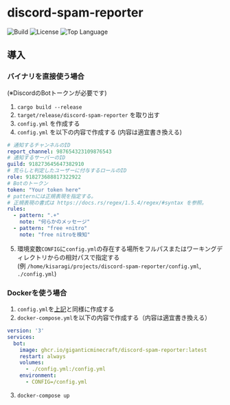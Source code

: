# discord-spam-reporter

![Build](https://img.shields.io/github/workflow/status/GiganticMinecraft/discord-spam-reporter/CI?logo=github&style=for-the-badge)
![License](https://img.shields.io/github/license/GiganticMinecraft/discord-spam-reporter.svg?style=for-the-badge&color=blue)
![Top Language](https://img.shields.io/github/languages/top/GiganticMinecraft/discord-spam-reporter.svg?style=for-the-badge)

## 導入

### バイナリを直接使う場合

(※DiscordのBotトークンが必要です)

1. `cargo build --release`
2. `target/release/discord-spam-reporter` を取り出す
3. `config.yml` を作成する
4. `config.yml` を以下の内容で作成する (内容は適宜書き換える)

```yml
# 通知するチャンネルのID
report_channel: 987654323109876543
# 通知するサーバーのID
guild: 918273645647382910
# 荒らしと判定したユーザーに付与するロールのID
role: 918273688817322922
# Botのトークン
token: "Your token here"
# patternには正規表現を指定する。
# 正規表現の書式は https://docs.rs/regex/1.5.4/regex/#syntax を参照。
rules:
  - pattern: ".+"
    note: "何らかのメッセージ"
  - pattern: "free +nitro"
    note: "free nitroを検知"
```

5. 環境変数`CONFIG`に`config.yml`の存在する場所をフルパスまたはワーキングディレクトリからの相対パスで指定する  
(例 `/home/kisaragi/projects/discord-spam-reporter/config.yml`, `./config.yml`\)

### Dockerを使う場合

1. `config.yml`を[上記](#バイナリを直接使う場合)と同様に作成する
2. `docker-compose.yml`を以下の内容で作成する（内容は適宜書き換える）

```yml
version: '3'
services:
  bot:
    image: ghcr.io/giganticminecraft/discord-spam-reporter:latest
    restart: always
    volumes:
      - ./config.yml:/config.yml
    environment:
      - CONFIG=/config.yml
```

3. `docker-compose up`
